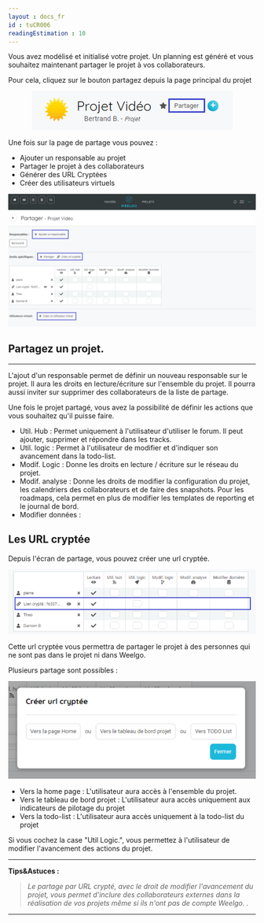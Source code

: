 ```yaml
---
layout : docs_fr
id : tuCR006
readingEstimation : 10
---
```


Vous avez modélisé et initialisé votre projet. Un planning est généré et vous souhaitez maintenant partager le projet à vos collaborateurs. 

Pour cela, cliquez sur le bouton partagez depuis la page principal du projet

<p align="center">
<img src="boutonPartager.png">
</p>

Une fois sur la page de partage vous pouvez :
* Ajouter un responsable au projet
* Partager le projet à des collaborateurs
* Générer des URL Cryptées
* Créer des utilisateurs virtuels

<p align="center">
<img src="ecranPartage.png">
</p>

## Partagez un projet. 
------------------------

L'ajout d'un responsable permet de définir un nouveau responsable sur le projet. Il aura les droits en lecture/écriture sur l'ensemble du projet. Il pourra aussi inviter sur supprimer des collaborateurs de la liste de partage. 


Une fois le projet partagé, vous avez la possibilité de définir les actions que vous souhaitez qu'il puisse faire.  

* Util. Hub : Permet uniquement à l'utilisateur d'utiliser le forum. Il peut ajouter, supprimer et répondre dans les tracks.
* Util. logic : Permet à l'utilisateur de modifier et d'indiquer son avancement dans la todo-list.
* Modif. Logic : Donne les droits en lecture / écriture sur le réseau du projet.
* Modif. analyse : Donne les droits de modifier la configuration du projet, les calendriers des collaborateurs et de faire des snapshots. Pour les roadmaps, cela permet en plus de modifier les templates de reporting et le journal de bord.
* Modifier données : 

## Les URL cryptée

Depuis l'écran de partage, vous pouvez créer une url cryptée. 

<p align="center">
<img src="urlCrypte.png">
</p>


Cette url cryptée vous permettra de partager le projet à des personnes qui ne sont pas dans le projet ni dans Weelgo. 

Plusieurs partage sont possibles :


<p align="center">
<img src="choixUrlCryptee.png">
</p>

* Vers la home page : L'utilisateur aura accès à l'ensemble du projet. 
* Vers le tableau de bord projet : L'utilisateur aura accès uniquement aux indicateurs de pilotage du projet
* Vers la todo-list : L'utilisateur aura accès uniquement à la todo-list du projet

Si vous cochez la case "Util Logic.", vous permettez à l'utilisateur de modifier l'avancement des actions du projet. 

---

**Tips&Astuces :**

>*Le partage par URL crypté, avec le droit de modifier l'avancement du projet, vous permet  d'inclure des collaborateurs externes dans la réalisation de vos projets même si ils n'ont pas de compte Weelgo. .*

---
